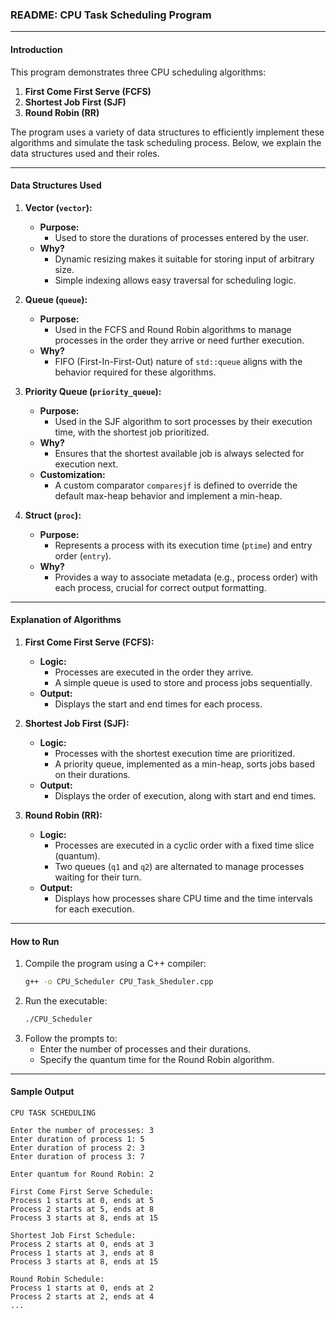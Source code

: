 ### README: CPU Task Scheduling Program

---

#### **Introduction**
This program demonstrates three CPU scheduling algorithms: 
1. **First Come First Serve (FCFS)**
2. **Shortest Job First (SJF)**
3. **Round Robin (RR)**

The program uses a variety of data structures to efficiently implement these algorithms and simulate the task scheduling process. Below, we explain the data structures used and their roles.

---

#### **Data Structures Used**

1. **Vector (`vector`):**
   - **Purpose:** 
     - Used to store the durations of processes entered by the user.
   - **Why?**
     - Dynamic resizing makes it suitable for storing input of arbitrary size.
     - Simple indexing allows easy traversal for scheduling logic.

2. **Queue (`queue`):**
   - **Purpose:**
     - Used in the FCFS and Round Robin algorithms to manage processes in the order they arrive or need further execution.
   - **Why?**
     - FIFO (First-In-First-Out) nature of `std::queue` aligns with the behavior required for these algorithms.

3. **Priority Queue (`priority_queue`):**
   - **Purpose:**
     - Used in the SJF algorithm to sort processes by their execution time, with the shortest job prioritized.
   - **Why?**
     - Ensures that the shortest available job is always selected for execution next.
   - **Customization:**
     - A custom comparator `comparesjf` is defined to override the default max-heap behavior and implement a min-heap.

4. **Struct (`proc`):**
   - **Purpose:**
     - Represents a process with its execution time (`ptime`) and entry order (`entry`).
   - **Why?**
     - Provides a way to associate metadata (e.g., process order) with each process, crucial for correct output formatting.

---

#### **Explanation of Algorithms**

1. **First Come First Serve (FCFS):**
   - **Logic:**
     - Processes are executed in the order they arrive.
     - A simple queue is used to store and process jobs sequentially.
   - **Output:**
     - Displays the start and end times for each process.

2. **Shortest Job First (SJF):**
   - **Logic:**
     - Processes with the shortest execution time are prioritized.
     - A priority queue, implemented as a min-heap, sorts jobs based on their durations.
   - **Output:**
     - Displays the order of execution, along with start and end times.

3. **Round Robin (RR):**
   - **Logic:**
     - Processes are executed in a cyclic order with a fixed time slice (quantum).
     - Two queues (`q1` and `q2`) are alternated to manage processes waiting for their turn.
   - **Output:**
     - Displays how processes share CPU time and the time intervals for each execution.

---

#### **How to Run**

1. Compile the program using a C++ compiler:
   ```bash
   g++ -o CPU_Scheduler CPU_Task_Sheduler.cpp
   ```
2. Run the executable:
   ```bash
   ./CPU_Scheduler
   ```
3. Follow the prompts to:
   - Enter the number of processes and their durations.
   - Specify the quantum time for the Round Robin algorithm.

---

#### **Sample Output**

```
CPU TASK SCHEDULING

Enter the number of processes: 3
Enter duration of process 1: 5
Enter duration of process 2: 3
Enter duration of process 3: 7

Enter quantum for Round Robin: 2

First Come First Serve Schedule:
Process 1 starts at 0, ends at 5
Process 2 starts at 5, ends at 8
Process 3 starts at 8, ends at 15

Shortest Job First Schedule:
Process 2 starts at 0, ends at 3
Process 1 starts at 3, ends at 8
Process 3 starts at 8, ends at 15

Round Robin Schedule:
Process 1 starts at 0, ends at 2
Process 2 starts at 2, ends at 4
...
```
